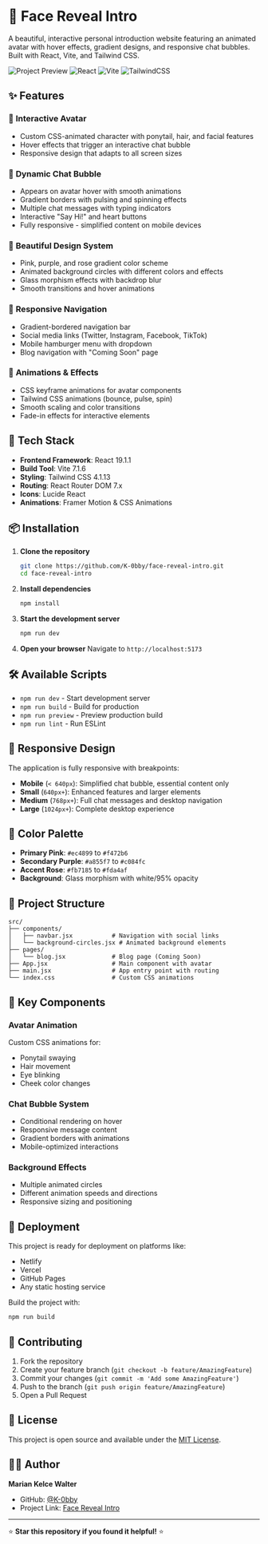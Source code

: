 # 🌸 Face Reveal Intro

A beautiful, interactive personal introduction website featuring an animated avatar with hover effects, gradient designs, and responsive chat bubbles. Built with React, Vite, and Tailwind CSS.

![Project Preview](https://img.shields.io/badge/Status-Live-brightgreen)
![React](https://img.shields.io/badge/React-19.1.1-blue)
![Vite](https://img.shields.io/badge/Vite-7.1.6-purple)
![TailwindCSS](https://img.shields.io/badge/TailwindCSS-4.1.13-cyan)

## ✨ Features

### 🎨 **Interactive Avatar**
- Custom CSS-animated character with ponytail, hair, and facial features
- Hover effects that trigger an interactive chat bubble
- Responsive design that adapts to all screen sizes

### 💬 **Dynamic Chat Bubble**
- Appears on avatar hover with smooth animations
- Gradient borders with pulsing and spinning effects
- Multiple chat messages with typing indicators
- Interactive "Say Hi!" and heart buttons
- Fully responsive - simplified content on mobile devices

### 🌈 **Beautiful Design System**
- Pink, purple, and rose gradient color scheme
- Animated background circles with different colors and effects
- Glass morphism effects with backdrop blur
- Smooth transitions and hover animations

### 📱 **Responsive Navigation**
- Gradient-bordered navigation bar
- Social media links (Twitter, Instagram, Facebook, TikTok)
- Mobile hamburger menu with dropdown
- Blog navigation with "Coming Soon" page

### 🎪 **Animations & Effects**
- CSS keyframe animations for avatar components
- Tailwind CSS animations (bounce, pulse, spin)
- Smooth scaling and color transitions
- Fade-in effects for interactive elements

## 🚀 Tech Stack

- **Frontend Framework**: React 19.1.1
- **Build Tool**: Vite 7.1.6
- **Styling**: Tailwind CSS 4.1.13
- **Routing**: React Router DOM 7.x
- **Icons**: Lucide React
- **Animations**: Framer Motion & CSS Animations

## 📦 Installation

1. **Clone the repository**
   ```bash
   git clone https://github.com/K-0bby/face-reveal-intro.git
   cd face-reveal-intro
   ```

2. **Install dependencies**
   ```bash
   npm install
   ```

3. **Start the development server**
   ```bash
   npm run dev
   ```

4. **Open your browser**
   Navigate to `http://localhost:5173`

## 🛠️ Available Scripts

- `npm run dev` - Start development server
- `npm run build` - Build for production
- `npm run preview` - Preview production build
- `npm run lint` - Run ESLint

## 📱 Responsive Design

The application is fully responsive with breakpoints:

- **Mobile** (`< 640px`): Simplified chat bubble, essential content only
- **Small** (`640px+`): Enhanced features and larger elements
- **Medium** (`768px+`): Full chat messages and desktop navigation
- **Large** (`1024px+`): Complete desktop experience

## 🎨 Color Palette

- **Primary Pink**: `#ec4899` to `#f472b6`
- **Secondary Purple**: `#a855f7` to `#c084fc`
- **Accent Rose**: `#fb7185` to `#fda4af`
- **Background**: Glass morphism with white/95% opacity

## 📂 Project Structure

```
src/
├── components/
│   ├── navbar.jsx           # Navigation with social links
│   └── background-circles.jsx # Animated background elements
├── pages/
│   └── blog.jsx             # Blog page (Coming Soon)
├── App.jsx                  # Main component with avatar
├── main.jsx                 # App entry point with routing
└── index.css                # Custom CSS animations
```

## 🌟 Key Components

### Avatar Animation
Custom CSS animations for:
- Ponytail swaying
- Hair movement
- Eye blinking
- Cheek color changes

### Chat Bubble System
- Conditional rendering on hover
- Responsive message content
- Gradient borders with animations
- Mobile-optimized interactions

### Background Effects
- Multiple animated circles
- Different animation speeds and directions
- Responsive sizing and positioning

## 🚀 Deployment

This project is ready for deployment on platforms like:
- Netlify
- Vercel
- GitHub Pages
- Any static hosting service

Build the project with:
```bash
npm run build
```

## 🤝 Contributing

1. Fork the repository
2. Create your feature branch (`git checkout -b feature/AmazingFeature`)
3. Commit your changes (`git commit -m 'Add some AmazingFeature'`)
4. Push to the branch (`git push origin feature/AmazingFeature`)
5. Open a Pull Request

## 📄 License

This project is open source and available under the [MIT License](LICENSE).

## 👩‍💻 Author

**Marian Kelce Walter**
- GitHub: [@K-0bby](https://github.com/K-0bby)
- Project Link: [Face Reveal Intro](https://github.com/K-0bby/face-reveal-intro)

---

⭐ **Star this repository if you found it helpful!** ⭐
